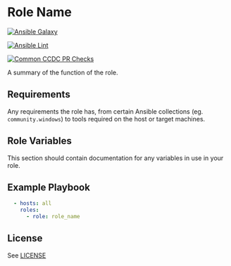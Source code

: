 # Role Name

[![Ansible Galaxy](https://img.shields.io/badge/ansible--galaxy-{{GALAXY_ROLE_NAME}}-blue.svg)](https://galaxy.ansible.com/{{GALAXY_ROLE_URL}}/)

<!-- markdownlint-disable-next-line MD013 -->
[![Ansible Lint](https://github.com/{{GITHUB_ORG}}/{{GITHUB_REPO}}/actions/workflows/lint-ansible-role.yml/badge.svg)](https://github.com/{{GITHUB_ORG}}/{{GITHUB_REPO}}/actions/workflows/lint-ansible-role.yml)

<!-- markdownlint-disable-next-line MD013 -->
[![Common CCDC PR Checks](https://github.com/{{GITHUB_ORG}}/{{GITHUB_REPO}}/actions/workflows/common_ccdc_status_checks.yml/badge.svg)](https://github.com/{{GITHUB_ORG}}/{{GITHUB_REPO}}/actions/workflows/common_ccdc_status_checks.yml)

A summary of the function of the role.

## Requirements

Any requirements the role has, from certain Ansible collections (eg. `community.windows`) to tools required on the
host or target machines.

## Role Variables

This section should contain documentation for any variables in use in your role.

## Example Playbook

```yaml
  - hosts: all
    roles:
      - role: role_name
```

## License

See [LICENSE](LICENSE)
